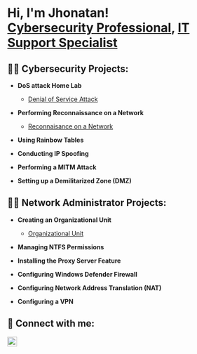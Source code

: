 <h1>Hi, I'm Jhonatan! <br/><a href="https://www.linkedin.com/in/jhonatan-oyola/">Cybersecurity Professional</a>, <a href="https://www.linkedin.com/in/jhonatan-oyola/">IT Support Specialist</a>

<h2>👨‍💻 Cybersecurity Projects:</h2>

- <b>DoS attack Home Lab</b>
  - [Denial of Service Attack](https://github.com/JhonatanOP/DoSAttackLab)

- <b>Performing Reconnaissance on a Network </b>
  - [Reconnaisance on a Network](https://github.com/JhonatanOP/PerformingReconnaisance)
- <b>Using Rainbow Tables</b>

- <b>Conducting IP Spoofing</b>

- <b>Performing a MITM Attack</b>

- <b>Setting up a Demilitarized Zone (DMZ)</b>

<h2>👨‍💻 Network Administrator Projects: </h2>

- <b>Creating an Organizational Unit</b>
  - [Organizational Unit](https://github.com/JhonatanOP/OrganizationalUnit)
- <b>Managing NTFS Permissions</b>

- <b>Installing the Proxy Server Feature</b>

- <b>Configuring Windows Defender Firewall</b>

- <b>Configuring Network Address Translation (NAT)</b>

- <b>Configuring a VPN</b>

<h2> 🤳 Connect with me:</h2>

[<img align="left" alt="JoshMadakor | LinkedIn" width="22px" src="https://cdn.jsdelivr.net/npm/simple-icons@v3/icons/linkedin.svg" />][linkedin]


[linkedin]: [https://www.linkedin.com/in/jhonatan-oyola/]

<!--
-->
